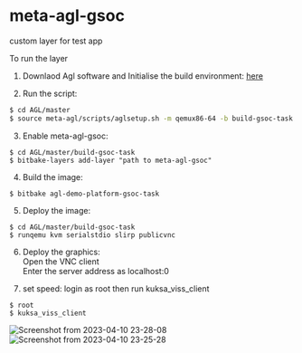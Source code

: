 # meta-agl-gsoc
custom layer for test app


To run the layer

1. Downlaod Agl software and Initialise the build environment:
[here](https://docs.automotivelinux.org)

2. Run the script: 
```bash
$ cd AGL/master
$ source meta-agl/scripts/aglsetup.sh -m qemux86-64 -b build-gsoc-task agl-demo agl-devel 
```


3. Enable meta-agl-gsoc: 
```shell
$ cd AGL/master/build-gsoc-task 
$ bitbake-layers add-layer "path to meta-agl-gsoc" 
```


4. Build the image: 
```shell
$ bitbake agl-demo-platform-gsoc-task 
```


5. Deploy the image: 
```shell
$ cd AGL/master/build-gsoc-task 
$ runqemu kvm serialstdio slirp publicvnc 
```


6. Deploy the graphics: \
  Open the VNC client \
  Enter the server address as localhost:0 

7. set speed:
  login as root then run kuksa_viss_client
  ```shell
  $ root
  $ kuksa_viss_client
  ```
  
  
![Screenshot from 2023-04-10 23-28-08](https://user-images.githubusercontent.com/96018337/230962358-cebb0382-9c73-424d-81cc-424706b90bd8.png)
![Screenshot from 2023-04-10 23-25-28](https://user-images.githubusercontent.com/96018337/230962082-9d58384e-b75d-4fe8-a8ef-0c3b9faeff93.png)

